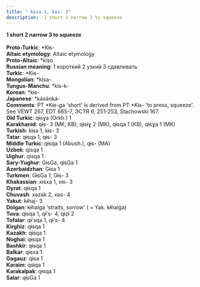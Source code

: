 ```yaml
---
title: " kɨsa 1, kɨs- 3"
description:  1 short 2 narrow 3 to squeeze
---
```

<strong> 1 short 2 narrow 3 to squeeze</strong><br><br>
<strong>Proto-Turkic</strong>:  *Kɨs-<br>
<strong>Altaic etymology</strong>:  Altaic etymology<br>
<strong> Proto-Altaic</strong>:  *kíso<br>
<strong>Russian meaning</strong>:  1 короткий 2 узкий 3 сдавливать<br>
<strong>Turkic</strong>:  *Kɨs-<br>
<strong>Mongolian</strong>:  *kisa-<br>
<strong>Tungus-Manchu</strong>:  *kis-k-<br>
<strong>Korean</strong>:  *kɨ̀s-<br>
<strong>Japanese</strong>:  *kǝ́sǝ́nká-<br>
<strong>Comments</strong>:  PT *Kɨs-ga 'short' is derived from PT *Kɨs- 'to press, squeeze'. See VEWT 267, EDT 665-7, ЭСТЯ 6, 251-253, Stachowski 167.<br>
<strong>Old Turkic</strong>:  qɨsɣa (Orkh.) 1<br>
<strong>Karakhanid</strong>:  qɨs- 3 (MK, KB), qɨsɨɣ 2 (MK), qɨsqa 1 (KB), qɨsɣa 1 (MK)<br>
<strong>Turkish</strong>:  kɨsa 1, kɨs- 3<br>
<strong>Tatar</strong>:  qɨsqa 1, qɨs- 3<br>
<strong>Middle Turkic</strong>:  qɨsqa 1 (Abush.), qɨs- (MA)<br>
<strong>Uzbek</strong>:  qisqa 1<br>
<strong>Uighur</strong>:  qisqa 1<br>
<strong>Sary-Yughur</strong>:  GɨsGa, qɨsGa 1<br>
<strong>Azerbaidzhan</strong>:  Gɨsa 1<br>
<strong>Turkmen</strong>:  GɨsGa 1, Gɨs- 3<br>
<strong>Khakassian</strong>:  xɨsxa 1, xɨs- 3<br>
<strong>Oyrat</strong>:  qɨsqa 1<br>
<strong>Chuvash</strong>:  xǝzǝk 2, xǝs- 4<br>
<strong>Yakut</strong>:  kɨhaj- 3<br>
<strong>Dolgan</strong>:  kɨhalga 'straits, sorrow' ( = Yak. kɨhalga)<br>
<strong>Tuva</strong>:  qɨsqa 1, qɨ's- 4, qɨzɨ̄ 2<br>
<strong>Tofalar</strong>:  qɨ'sqa 1, qɨ's- 4<br>
<strong>Kirghiz</strong>:  qɨsqa 1<br>
<strong>Kazakh</strong>:  qɨsqa 1<br>
<strong>Noghai</strong>:  qɨsqa 1<br>
<strong>Bashkir</strong>:  qɨsqa 1<br>
<strong>Balkar</strong>:  qɨsxa 1<br>
<strong>Gagauz</strong>:  qɨsa 1<br>
<strong>Karaim</strong>:  qsɨqa 1<br>
<strong>Karakalpak</strong>:  qɨsqa 1<br>
<strong>Salar</strong>:  qɨsGa 1<br>


